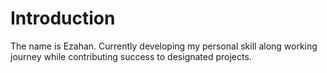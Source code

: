 # Introduction

The name is Ezahan. Currently developing my personal skill along working journey while contributing success to designated projects.